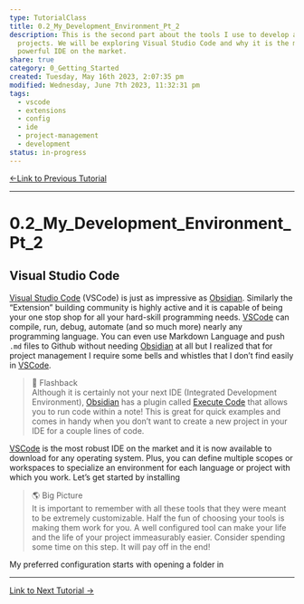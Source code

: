 ```yaml
---  
type: TutorialClass  
title: 0.2_My_Development_Environment_Pt_2  
description: This is the second part about the tools I use to develop and manage  
  projects. We will be exploring Visual Studio Code and why it is the most  
  powerful IDE on the market.  
share: true  
category: 0_Getting_Started  
created: Tuesday, May 16th 2023, 2:07:35 pm  
modified: Wednesday, June 7th 2023, 11:32:31 pm  
tags:  
  - vscode  
  - extensions  
  - config  
  - ide  
  - project-management  
  - development  
status: in-progress  
---  
```

  
  
[←Link to Previous Tutorial](./0.1_My_Development_Environment_Pt_1.md#)  
  
---  
  
# 0.2_My_Development_Environment_Pt_2  
  
## Visual Studio Code  
  
[Visual Studio Code](https://code.visualstudio.com/) (VSCode) is just as impressive as [Obsidian](https://obsidian.md/). Similarly the “Extension” building community is highly active and it is capable of being your one stop shop for all your hard-skill programming needs. [VSCode](https://code.visualstudio.com/) can compile, run, debug, automate (and so much more) nearly any programming language. You can even use Markdown Language and push `.md` files to Github without needing [Obsidian](https://obsidian.md/) at all but I realized that for project management I require some bells and whistles that I don’t find easily in [VSCode](https://code.visualstudio.com/).    
  
> 🔦 Flashback    
> Although it is certainly not your next IDE (Integrated Development Environment), [Obsidian](https://obsidian.md/) has a plugin called [Execute Code](https://github.com/twibiral/obsidian-execute-code) that allows you to run code within a note! This is great for quick examples and comes in handy when you don’t want to create a new project in your IDE for a couple lines of code.  
  
[VSCode](https://code.visualstudio.com/) is the most robust IDE on the market and it is now available to download for any operating system. Plus, you can define multiple scopes or workspaces to specialize an environment for each language or project with which you work. Let’s get started by installing  
  
> 🌎 Big Picture    
>It is important to remember with all these tools that they were meant to be extremely customizable. Half the fun of choosing your tools is making them work for you. A well configured tool can make your life and the life of your project immeasurably easier. Consider spending some time on this step. It will pay off in the end!  
  
My preferred configuration starts with opening a folder in  
  
---  
  
[ Link to Next Tutorial →](./0.3_My_Development_Environment_Pt_3.md#)  
